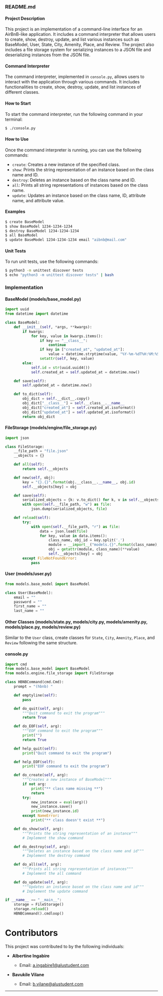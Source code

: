 ### README.md

#### Project Description
This project is an implementation of a command-line interface for an AirBnB-like application. It includes a command interpreter that allows users to create, show, destroy, update, and list various instances such as BaseModel, User, State, City, Amenity, Place, and Review. The project also includes a file storage system for serializing instances to a JSON file and deserializing instances from the JSON file.

#### Command Interpreter
The command interpreter, implemented in `console.py`, allows users to interact with the application through various commands. It includes functionalities to create, show, destroy, update, and list instances of different classes.

#### How to Start
To start the command interpreter, run the following command in your terminal:
```bash
$ ./console.py
```

#### How to Use
Once the command interpreter is running, you can use the following commands:

- `create`: Creates a new instance of the specified class.
- `show`: Prints the string representation of an instance based on the class name and ID.
- `destroy`: Deletes an instance based on the class name and ID.
- `all`: Prints all string representations of instances based on the class name.
- `update`: Updates an instance based on the class name, ID, attribute name, and attribute value.

#### Examples
```bash
$ create BaseModel
$ show BaseModel 1234-1234-1234
$ destroy BaseModel 1234-1234-1234
$ all BaseModel
$ update BaseModel 1234-1234-1234 email "aibnb@mail.com"
```

#### Unit Tests
To run unit tests, use the following commands:
```bash
$ python3 -m unittest discover tests
$ echo "python3 -m unittest discover tests" | bash
```

### Implementation

#### BaseModel (models/base_model.py)

```python
import uuid
from datetime import datetime

class BaseModel:
    def __init__(self, *args, **kwargs):
        if kwargs:
            for key, value in kwargs.items():
                if key == "__class__":
                    continue
                if key in ["created_at", "updated_at"]:
                    value = datetime.strptime(value, "%Y-%m-%dT%H:%M:%S.%f")
                setattr(self, key, value)
        else:
            self.id = str(uuid.uuid4())
            self.created_at = self.updated_at = datetime.now()

    def save(self):
        self.updated_at = datetime.now()

    def to_dict(self):
        obj_dict = self.__dict__.copy()
        obj_dict["__class__"] = self.__class__.__name__
        obj_dict["created_at"] = self.created_at.isoformat()
        obj_dict["updated_at"] = self.updated_at.isoformat()
        return obj_dict
```

#### FileStorage (models/engine/file_storage.py)

```python
import json

class FileStorage:
    __file_path = "file.json"
    __objects = {}

    def all(self):
        return self.__objects

    def new(self, obj):
        key = "{}.{}".format(obj.__class__.__name__, obj.id)
        self.__objects[key] = obj

    def save(self):
        serialized_objects = {k: v.to_dict() for k, v in self.__objects.items()}
        with open(self.__file_path, "w") as file:
            json.dump(serialized_objects, file)

    def reload(self):
        try:
            with open(self.__file_path, "r") as file:
                data = json.load(file)
                for key, value in data.items():
                    class_name, obj_id = key.split('.')
                    module = __import__("models.{}".format(class_name), fromlist=[class_name])
                    obj = getattr(module, class_name)(**value)
                    self.__objects[key] = obj
        except FileNotFoundError:
            pass
```

#### User (models/user.py)

```python
from models.base_model import BaseModel

class User(BaseModel):
    email = ""
    password = ""
    first_name = ""
    last_name = ""
```

#### Other Classes (models/state.py, models/city.py, models/amenity.py, models/place.py, models/review.py)

Similar to the `User` class, create classes for `State`, `City`, `Amenity`, `Place`, and `Review` following the same structure.

#### console.py

```python
import cmd
from models.base_model import BaseModel
from models.engine.file_storage import FileStorage

class HBNBCommand(cmd.Cmd):
    prompt = "(hbnb) "

    def emptyline(self):
        pass

    def do_quit(self, arg):
        """Quit command to exit the program"""
        return True

    def do_EOF(self, arg):
        """EOF command to exit the program"""
        print("")
        return True

    def help_quit(self):
        print("Quit command to exit the program")

    def help_EOF(self):
        print("EOF command to exit the program")

    def do_create(self, arg):
        """Creates a new instance of BaseModel"""
        if not arg:
            print("** class name missing **")
            return
        try:
            new_instance = eval(arg)()
            new_instance.save()
            print(new_instance.id)
        except NameError:
            print("** class doesn't exist **")

    def do_show(self, arg):
        """Prints the string representation of an instance"""
        # Implement the show command

    def do_destroy(self, arg):
        """Deletes an instance based on the class name and id"""
        # Implement the destroy command

    def do_all(self, arg):
        """Prints all string representation of instances"""
        # Implement the all command

    def do_update(self, arg):
        """Updates an instance based on the class name and id"""
        # Implement the update command

if __name__ == "__main__":
    storage = FileStorage()
    storage.reload()
    HBNBCommand().cmdloop()
```

# Contributors

This project was contributed to by the following individuals:

- **Albertine Ingabire**
  - Email: [a.ingabire1@alustudent.com](mailto:a.ingabire1@alustudent.com)

- **Bavukile Vilane**
  - Email: [b.vilane@alustudent.com](mailto:b.vilane@alustudent.com)

---
